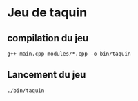 # Jeu de taquin

## compilation du jeu

```{bash}
g++ main.cpp modules/*.cpp -o bin/taquin
```
## Lancement du jeu
```{bash}
./bin/taquin
```
